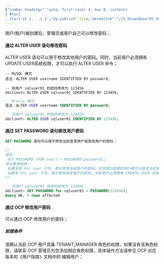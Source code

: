 ```yaml
---
{"number headings":"auto, first-level 4, max 6, contents
{ #toc}
, start-at 1, _.1.1","dg-publish":true,"permalink":"/15_OceanBase/02_OceanBase 基本操作/集群和多租户管理/租户管理/管理用户和权限/修改用户密码/","dgPassFrontmatter":true}
---
```



用户(租户)被创建后，管理员或用户自己可以修改密码；
#### 通过 ALTER USER 语句修改密码
ALTER USER 语句可以用于修改其他用户的密码。同时，当前用户必须拥有 UPDATE USER系统权限，才可以执行 ALTER USER 命令；
```
-- MySQL 模式
语法：ALTER USER username IDENTIFIED BY password;

-- 将用户 sqluser01 的密码修改为 123456
obclient> ALTER USER sqluser01 IDENTIFIED BY 123456;

```

```sql
-- Oracle 模式
语法：ALTER USER username IDENTIFIED BY password;

-- 将用户 sqluser01 的密码修改为 123456
obclient> ALTER USER sqluser01 IDENTIFIED BY 123456;
```
#### 通过 SET PASSWORD 语句修改用户密码
```sql
SET PASSWORD 语句可以用于修改当前登录用户或其他用户的密码；

/*
语法：
 SET PASSWORD [FOR user] = PASSWORD(password);
语句使用说明：
 如果没有 For user 子句，表示修改当前用户的密码。任何成功登录的用户都可以修改当前用户的密码。
 如果有 For user 子句，表示修改指定用户的密码。当前用户必须拥有 CREATE USER 的系统权限，才可以修改指定用户的密码
*/

-- 将用户 sqluser01 的密码修改为 123456
obclient> SET PASSWORD for sqluser01 = PASSWORD(123456);
Query OK, 0 rows affected
```

#### 通过 OCP 修改用户密码
可以通过 OCP 修改用户的密码；
##### 前提条件
请确认当前 OCP 用户具备 TENANT_MANAGER 角色的权限，如果没有该角色权限，请联系 OCP 管理员为您添加相应角色权限，具体操作方法请参见 OCP 对应版本的《用户指南》文档中的 编辑用户；